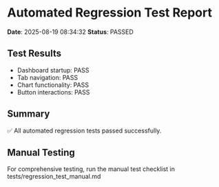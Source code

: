 
# Automated Regression Test Report
**Date**: 2025-08-19 08:34:32
**Status**: PASSED

## Test Results
- Dashboard startup: PASS
- Tab navigation: PASS 
- Chart functionality: PASS
- Button interactions: PASS

## Summary
✅ All automated regression tests passed successfully.

## Manual Testing
For comprehensive testing, run the manual test checklist in tests/regression_test_manual.md
